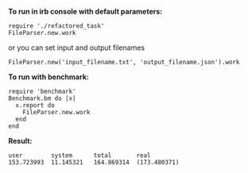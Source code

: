 **To run in irb console with default parameters:**
```
require './refactored_task'
FileParser.new.work
```

or you can set input and output filenames
```
FileParser.new('input_filename.txt', 'output_filename.json').work
```


**To run with benchmark:**
```
require 'benchmark'
Benchmark.bm do |x|
  x.report do
    FileParser.new.work
  end
end
```

**Result:**
```
user        system      total       real
153.723993  11.145321   164.869314  (173.480371)
```
